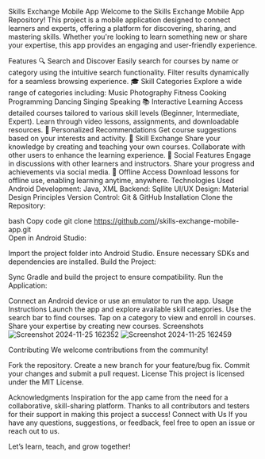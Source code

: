 
Skills Exchange Mobile App
Welcome to the Skills Exchange Mobile App Repository!
This project is a mobile application designed to connect learners and experts, offering a platform for discovering, sharing, and mastering skills. Whether you're looking to learn something new or share your expertise, this app provides an engaging and user-friendly experience.

Features
🔍 Search and Discover
Easily search for courses by name or category using the intuitive search functionality.
Filter results dynamically for a seamless browsing experience.
🎓 Skill Categories
Explore a wide range of categories including:
Music
Photography
Fitness
Cooking
Programming
Dancing
Singing
Speaking
📚 Interactive Learning
Access detailed courses tailored to various skill levels (Beginner, Intermediate, Expert).
Learn through video lessons, assignments, and downloadable resources.
🌟 Personalized Recommendations
Get course suggestions based on your interests and activity.
🤝 Skill Exchange
Share your knowledge by creating and teaching your own courses.
Collaborate with other users to enhance the learning experience.
💬 Social Features
Engage in discussions with other learners and instructors.
Share your progress and achievements via social media.
📶 Offline Access
Download lessons for offline use, enabling learning anytime, anywhere.
Technologies Used
Android Development: Java, XML
Backend: Sqllite
UI/UX Design: Material Design Principles
Version Control: Git & GitHub
Installation
Clone the Repository:

bash
Copy code
git clone https://github.com/<PrageethRavindra>/skills-exchange-mobile-app.git  
Open in Android Studio:

Import the project folder into Android Studio.
Ensure necessary SDKs and dependencies are installed.
Build the Project:

Sync Gradle and build the project to ensure compatibility.
Run the Application:

Connect an Android device or use an emulator to run the app.
Usage Instructions
Launch the app and explore available skill categories.
Use the search bar to find courses.
Tap on a category to view and enroll in courses.
Share your expertise by creating new courses.
Screenshots
![Screenshot 2024-11-25 162352](https://github.com/user-attachments/assets/9cd077b1-b522-470c-be82-a96eb5847d59)
![Screenshot 2024-11-25 162459](https://github.com/user-attachments/assets/fe153de7-3b77-439e-ae7b-d00492d6c262)


Contributing
We welcome contributions from the community!

Fork the repository.
Create a new branch for your feature/bug fix.
Commit your changes and submit a pull request.
License
This project is licensed under the MIT License.

Acknowledgments
Inspiration for the app came from the need for a collaborative, skill-sharing platform.
Thanks to all contributors and testers for their support in making this project a success!
Connect with Us
If you have any questions, suggestions, or feedback, feel free to open an issue or reach out to us.

Let’s learn, teach, and grow together!
